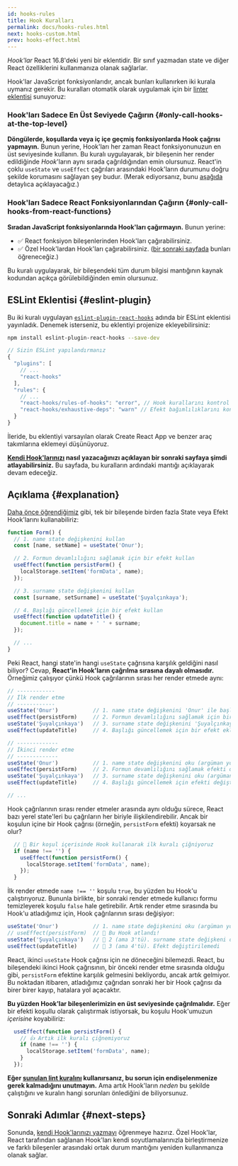 ```yaml
---
id: hooks-rules
title: Hook Kuralları
permalink: docs/hooks-rules.html
next: hooks-custom.html
prev: hooks-effect.html
---
```


*Hook'lar* React 16.8'deki yeni bir eklentidir. Bir sınıf yazmadan state ve diğer React özelliklerini kullanmanıza olanak sağlarlar.

Hook'lar JavaScript fonksiyonlarıdır, ancak bunları kullanırken iki kurala uymanız gerekir. Bu kuralları otomatik olarak uygulamak için bir [linter eklentisi](https://www.npmjs.com/package/eslint-plugin-react-hooks) sunuyoruz:

### Hook'ları Sadece En Üst Seviyede Çağırın {#only-call-hooks-at-the-top-level}

**Döngülerde, koşullarda veya iç içe geçmiş fonksiyonlarda Hook çağrısı yapmayın.** Bunun yerine, Hook'ları her zaman React fonksiyonunuzun en üst seviyesinde kullanın. Bu kuralı uygulayarak, bir bileşenin her render edildiğinde *Hook*'ların aynı sırada çağrıldığından emin olursunuz. React'in çoklu `useState` ve `useEffect` çağrıları arasındaki Hook'ların durumunu doğru şekilde korumasını sağlayan şey budur. (Merak ediyorsanız, bunu [aşağıda](#explanation) detaylıca açıklayacağız.)

### Hook'ları Sadece React Fonksiyonlarından Çağırın {#only-call-hooks-from-react-functions}

**Sıradan JavaScript fonksiyonlarında Hook'ları çağırmayın.** Bunun yerine:

* ✅ React fonksiyon bileşenlerinden Hook'ları çağırabilirsiniz.
* ✅ Özel Hook'lardan Hook'ları çağırabilirsiniz. ([bir sonraki sayfada](/docs/hooks-custom.html) bunları öğreneceğiz.)

Bu kuralı uygulayarak, bir bileşendeki tüm durum bilgisi mantığının kaynak kodundan açıkça görülebildiğinden emin olursunuz.

## ESLint Eklentisi {#eslint-plugin}

Bu iki kuralı uygulayan [`eslint-plugin-react-hooks`](https://www.npmjs.com/package/eslint-plugin-react-hooks) adında bir ESLint eklentisi yayınladık. Denemek isterseniz, bu eklentiyi projenize ekleyebilirsiniz:

```bash
npm install eslint-plugin-react-hooks --save-dev
```

```js
// Sizin ESLint yapılandırmanız
{
  "plugins": [
    // ...
    "react-hooks"
  ],
  "rules": {
    // ...
    "react-hooks/rules-of-hooks": "error", // Hook kurallarını kontrol eder
    "react-hooks/exhaustive-deps": "warn" // Efekt bağımlılıklarını kontrol eder
  }
}
```

İleride, bu eklentiyi varsayılan olarak Create React App ve benzer araç takımlarına eklemeyi düşünüyoruz.

**[Kendi Hook'larınızı](/docs/hooks-custom.html) nasıl yazacağınızı açıklayan bir sonraki sayfaya şimdi atlayabilirsiniz.** Bu sayfada, bu kuralların ardındaki mantığı açıklayarak devam edeceğiz.

## Açıklama {#explanation}

[Daha önce öğrendiğimiz](/docs/hooks-state.html#tip-using-multiple-state-variables) gibi, tek bir bileşende birden fazla State veya Efekt Hook'larını kullanabiliriz:


```js
function Form() {
  // 1. name state değişkenini kullan
  const [name, setName] = useState('Onur');

  // 2. Formun devamlılığını sağlamak için bir efekt kullan
  useEffect(function persistForm() {
    localStorage.setItem('formData', name);
  });

  // 3. surname state değişkenini kullan
  const [surname, setSurname] = useState('Şuyalçınkaya');

  // 4. Başlığı güncellemek için bir efekt kullan
  useEffect(function updateTitle() {
    document.title = name + ' ' + surname;
  });

  // ...
}
```

Peki React, hangi state'in hangi `useState` çağrısına karşılık geldiğini nasıl biliyor? Cevap, **React'in Hook'ların çağrılma sırasına dayalı olmasıdır.** Örneğimiz çalışıyor çünkü Hook çağrılarının sırası her render etmede aynı:

```js
// ------------
// İlk render etme
// ------------
useState('Onur')           // 1. name state değişkenini 'Onur' ile başlat
useEffect(persistForm)     // 2. Formun devamlılığını sağlamak için bir efekt ekle
useState('Şuyalçınkaya')   // 3. surname state değişkenini 'Şuyalçınkaya' ile başlat
useEffect(updateTitle)     // 4. Başlığı güncellemek için bir efekt ekle

// -------------
// İkinci render etme
// -------------
useState('Onur')           // 1. name state değişkenini oku (argüman yoksayılmıştır)
useEffect(persistForm)     // 2. Formun devamlılığını sağlamak efekti değiştir
useState('Şuyalçınkaya')   // 3. surname state değişkenini oku (argüman yoksayılmıştır)
useEffect(updateTitle)     // 4. Başlığı güncellemek için efekti değiştir

// ...
```

Hook çağrılarının sırası render etmeler arasında aynı olduğu sürece, React bazı yerel state'leri bu çağrıların her biriyle ilişkilendirebilir. Ancak bir koşulun içine bir Hook çağrısı (örneğin, `persistForm` efekti) koyarsak ne olur?

```js
  // 🔴 Bir koşul içerisinde Hook kullanarak ilk kuralı çiğniyoruz
  if (name !== '') {
    useEffect(function persistForm() {
      localStorage.setItem('formData', name);
    });
  }
```

İlk render etmede `name !== ''` koşulu `true`, bu yüzden bu Hook'u çalıştırıyoruz. Bununla birlikte, bir sonraki render etmede kullanıcı formu temizleyerek koşulu `false` hale getirebilir. Artık render etme sırasında bu Hook'u atladığımız için, Hook çağrılarının sırası değişiyor:

```js
useState('Onur')           // 1. name state değişkenini oku (argüman yoksayılmıştır)
// useEffect(persistForm)  // 🔴 Bu Hook atlandı!
useState('Şuyalçınkaya')   // 🔴 2 (ama 3'tü). surname state değişkeni okunamadı
useEffect(updateTitle)     // 🔴 3 (ama 4'tü). Efekt değiştirilemedi
```

React, ikinci `useState` Hook çağrısı için ne döneceğini bilemezdi. React, bu bileşendeki ikinci Hook çağrısının, bir önceki render etme sırasında olduğu gibi, `persistForm` efektine karşılık gelmesini bekliyordu, ancak artık gelmiyor. Bu noktadan itibaren, atladığımız çağrıdan sonraki her bir Hook çağrısı da birer birer kayıp, hatalara yol açacaktır.

**Bu yüzden Hook'lar bileşenlerimizin en üst seviyesinde çağrılmalıdır.** Eğer bir efekti koşullu olarak çalıştırmak istiyorsak, bu koşulu Hook'umuzun *içerisine* koyabiliriz:

```js
  useEffect(function persistForm() {
    // 👍 Artık ilk kuralı çiğnemiyoruz
    if (name !== '') {
      localStorage.setItem('formData', name);
    }
  });
```

**Eğer [sunulan lint kuralını](https://www.npmjs.com/package/eslint-plugin-react-hooks) kullanırsanız, bu sorun için endişelenmenize gerek kalmadığını unutmayın.** Ama artık Hook'ların *neden* bu şekilde çalıştığını ve kuralın hangi sorunları önlediğini de biliyorsunuz.

## Sonraki Adımlar {#next-steps}

Sonunda, [kendi Hook'larınızı yazmayı](/docs/hooks-custom.html) öğrenmeye hazırız. Özel Hook'lar, React tarafından sağlanan Hook'ları kendi soyutlamalarınızla birleştirmenize ve farklı bileşenler arasındaki ortak durum mantığını yeniden kullanmanıza olanak sağlar.
